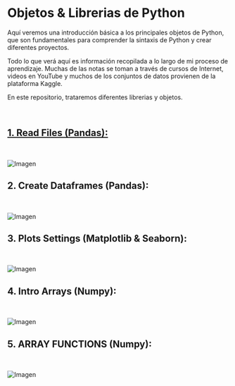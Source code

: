 # Objetos & Librerias de Python

Aquí veremos una introducción básica a los principales objetos de Python, que son fundamentales para comprender la sintaxis de Python y crear diferentes proyectos.

Todo lo que verá aquí es información recopilada a lo largo de mi proceso de aprendizaje. Muchas de las notas se toman a través de cursos de Internet, videos en YouTube y muchos de los conjuntos de datos provienen de la plataforma Kaggle.

En este repositorio, trataremos diferentes librerias y objetos.

<br>



## [1. Read Files (Pandas):](https://github.com/StatisticsWithJIMP/PYTHON-Objetos-y-Librerias/blob/main/jupyter%20notebooks/READ%20FILES.ipynb)
<br>

![Imagen](https://github.com/StatisticsWithJIMP/Analisis-de-datos-con-Python/blob/main/JPGs/RF_JN.JPG)

## 2. Create Dataframes (Pandas):
<br>

![Imagen](https://github.com/StatisticsWithJIMP/Analisis-de-datos-con-Python/blob/main/JPGs/DF_JN.JPG)


## 3. Plots Settings (Matplotlib & Seaborn):
<br>

![Imagen](https://github.com/StatisticsWithJIMP/Analisis-de-datos-con-Python/blob/main/JPGs/PLT_JN.JPG)

## 4. Intro Arrays (Numpy):
<br>

![Imagen](https://github.com/StatisticsWithJIMP/Analisis-de-datos-con-Python/blob/main/JPGs/NUM_1_JN.JPG)

## 5. ARRAY FUNCTIONS (Numpy):
<br>

![Imagen](https://github.com/StatisticsWithJIMP/Analisis-de-datos-con-Python/blob/main/JPGs/NUM_2JN.JPG)







